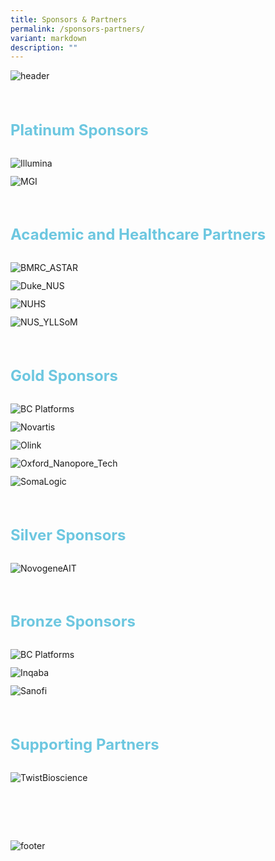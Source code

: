 ```yaml
---
title: Sponsors & Partners
permalink: /sponsors-partners/
variant: markdown
description: ""
---
```

<div>
	<img style="padding-bottom: 30px; widht: auto;" src="/images/Header%20Footer/Header__5_.png" alt="header">
</div>
<section>
				 <div style="margin-left: 0;" class="">
					 <div>
						 <h3 style="font-weight: bold; color: #6dc7e0; font-size: 24px; margin-bottom: 0">Platinum Sponsors</h3>
					 </div>
					 <div style="padding-top: 30px" class="font">
						 <div class="has-text-centered">
							 <div style="flex-wrap: wrap" class="row">
								 <div></div>
								 <div class="col is-12-mobile is-6-tablet is-4-desktop">
									 <div style="margin: auto; margin-bottom: 12px" class="speaker-image-wrapper  col is-8-desktop is-12-mobile  is-12-tablet">
											 <img alt="Illumina" src="/images/Logos/Sponsors/Illumina.png">
										 </div>
								 </div>
								  <div class="col is-12-mobile is-6-tablet is-4-desktop">
									 <div style="margin: auto; margin-bottom: 12px" class="speaker-image-wrapper col is-8-desktop is-12-mobile  is-12-tablet">
											 <img alt="MGI" src="/images/Logos/Sponsors/MGI.png">
										 </div>		 
								 </div>
							 </div>
						 </div>
					 </div>
				 </div>
	<br>
		</section>
<section>
				 <div style="margin-left: 0;" class="">
					 <div>
						 <h3 style="font-weight: bold; color: #6dc7e0; font-size: 24px; margin-bottom: 0">Academic and Healthcare Partners</h3>
					 </div>
					 <div style="padding-top: 30px" class="font">
						 <div class="has-text-centered">
							 <div style="flex-wrap: wrap" class="row">
								 <div></div>
								 <div class="col is-12-mobile is-6-tablet is-4-desktop">
									 <div style="margin: auto; margin-bottom: 12px" class="speaker-image-wrapper  col is-8-desktop is-12-mobile  is-12-tablet">
									<img alt="BMRC_ASTAR" src="/images/Logos/Sponsors/BMRC_ASTAR.png">	 
									 </div>
								 </div>
								  <div class="col is-12-mobile is-6-tablet is-4-desktop">
									 <div style="margin: auto; margin-bottom: 12px" class="speaker-image-wrapper col is-8-desktop is-12-mobile  is-12-tablet">
											 <img alt="Duke_NUS" src="/images/Logos/Sponsors/Duke_NUS.png">
										 </div>		 
								 </div>
								  <div class="col is-12-mobile is-6-tablet is-4-desktop">
									 <div style="margin: auto; margin-bottom: 12px" class="speaker-image-wrapper col is-8-desktop is-12-mobile  is-12-tablet">
											 <img alt="NUHS" src="/images/Logos/Sponsors/NUHS.png">
										 </div>		 
								 </div>
								  <div class="col is-12-mobile is-6-tablet is-4-desktop">
									 <div style="margin: auto; margin-bottom: 12px" class="speaker-image-wrapper col is-8-desktop is-12-mobile  is-12-tablet">
											 <img alt="NUS_YLLSoM" src="/images/Logos/Sponsors/NUS_YLLSoM.png">
										 </div>		 
								 </div>
							 </div>
						 </div>
					 </div>
				 </div>
		<br>
		</section>
<section>
				 <div style="margin-left: 0;" class="col print-content">
					 <div>
						 <h3 style="font-weight: bold; color: #6dc7e0; font-size: 24px; margin-bottom: 0">Gold Sponsors</h3>
					 </div>
					 <div style="padding-top: 30px" class="font">
						 <div class="has-text-centered">
							 <div style="flex-wrap: wrap" class="row">
								 <div></div>
								 <div class="col is-12-mobile is-6-tablet is-4-desktop">
									 <div style="margin: auto; margin-bottom: 12px" class="speaker-image-wrapper col is-8-desktop is-12-mobile  is-12-tablet">
											 <img alt="BC Platforms" src="/images/Logos/Sponsors/BC_Platforms.png">
										 </div>		 
								 </div>
								 <div class="col is-12-mobile is-6-tablet is-4-desktop">
									 <div style="margin: auto; margin-bottom: 12px" class="speaker-image-wrapper col is-8-desktop is-12-mobile  is-12-tablet">
											 <img alt="Novartis" src="/images/Logos/Sponsors/Novartis.png">
										 </div>		 
								 </div>
								 <div class="col is-12-mobile is-6-tablet is-4-desktop">
									 <div style="margin: auto; margin-bottom: 12px" class="speaker-image-wrapper col is-8-desktop is-12-mobile  is-12-tablet">
											 <img alt="Olink" src="/images/Logos/Sponsors/Olink.png">
										 </div>
								 </div>
								 								 <div class="col is-12-mobile is-6-tablet is-4-desktop">
									 <div style="margin: auto; margin-bottom: 12px" class="speaker-image-wrapper col is-8-desktop is-12-mobile  is-12-tablet">
											 <img alt="Oxford_Nanopore_Tech" src="/images/Logos/Sponsors/Oxford_Nanopore_Tech.png">
										 </div>
								 </div>
								 <div class="col is-12-mobile is-6-tablet is-4-desktop">
									 <div style="margin: auto; margin-bottom: 12px" class="speaker-image-wrapper col is-8-desktop is-12-mobile  is-12-tablet">
											 <img alt="SomaLogic" src="/images/Logos/Sponsors/SomaLogic.png">
										 </div>
								 </div>								 
							 </div>
						 </div>
					 </div>
				 </div>
		<br>
		</section> 
		<section>
				 <div style="margin-left: 0;" class="">
					 <div>
						 <h3 style="font-weight: bold; color: #6dc7e0; font-size: 24px; margin-bottom: 0">Silver Sponsors</h3>
					 </div>
					 <div style="padding-top: 30px" class="font">
						 <div class="has-text-centered">
							 <div style="flex-wrap: wrap" class="row">
								 <div></div>
								 <div class="col is-12-mobile is-6-tablet is-4-desktop">
									 <div style="margin: auto; margin-bottom: 12px" class="speaker-image-wrapper  col is-8-desktop is-12-mobile  is-12-tablet">
										<img alt="NovogeneAIT" src="/images/Logos/Sponsors/NovogeneAIT.png"> 
									 </div>
								 </div>
							 </div>
						 </div>
					 </div>
				 </div>
		<br>
		</section>
		<section>
				 <div style="margin-left: 0;" class="">
					 <div>
						 <h3 style="font-weight: bold; color: #6dc7e0; font-size: 24px; margin-bottom: 0">Bronze Sponsors</h3>
					 </div>
					 <div style="padding-top: 30px" class="font">
						 <div class="has-text-centered">
							 <div style="flex-wrap: wrap" class="row">
								 <div></div>
								 <div class="col is-12-mobile is-6-tablet is-4-desktop">
									 <div style="margin: auto; margin-bottom: 12px" class="speaker-image-wrapper col is-8-desktop is-12-mobile  is-12-tablet">
											 <img alt="BC Platforms" src="/images/Logos/Sponsors/BC_Platforms.png">
										 </div>		 
								 </div>
								 <div class="col is-12-mobile is-6-tablet is-4-desktop">
									 <div style="margin: auto; margin-bottom: 12px" class="speaker-image-wrapper  col is-8-desktop is-12-mobile  is-12-tablet">
										  <img alt="Inqaba" src="/images/Logos/Sponsors/Inqaba.png">
										 </div>
								 </div>
								 								 <div class="col is-12-mobile is-6-tablet is-4-desktop">
									 <div style="margin: auto; margin-bottom: 12px" class="speaker-image-wrapper col is-8-desktop is-12-mobile  is-12-tablet">
											 <img alt="Sanofi" src="/images/Logos/Sponsors/Sanofi.png">
										 </div>
							 </div>
						 </div>
					 </div>
				 </div>
		</div>
<br>
</section>
		<section>
				 <div style="margin-left: 0;" class="">
					 <div>
						 <h3 style="font-weight: bold; color: #6dc7e0; font-size: 24px; margin-bottom: 0">Supporting Partners</h3>
					 </div>
					 <div style="padding-top: 30px" class="font">
						 <div class="has-text-centered">
							 <div style="flex-wrap: wrap" class="row">
								 <div></div>
								 <div class="col is-12-mobile is-6-tablet is-4-desktop">
									 <div style="margin: auto; margin-bottom: 12px" class="speaker-image-wrapper  col is-8-desktop is-12-mobile  is-12-tablet">
										 <img alt="TwistBioscience" src="/images/Logos/Sponsors/TwistBioscience.png"> 
									 </div>
								 </div>
							 </div>
						 </div>
					 </div>
				 </div>
		</section>
<div>
	<img style="padding-top: 80px; widht: auto;" src="/images/Header%20Footer/Footer__4_.png" alt="footer">
</div>